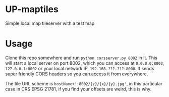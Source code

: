 UP-maptiles
=============

Simple local map tileserver with a test map

# Usage

Clone this repo somewhere and run `python corsserver.py 8002` in it. This will start a local server on port 8002, which you can access at `0.0.0.0:8002`, `127.0.0.1:8002` or your local network IP, `192.168.???.???:8000`. It sends super friendly CORS headers so you can access it from everywhere.

The tile URL scheme is `hostName+':8002/{z}/{x}/{y}.jpg'`, in this particular case in CRS EPSG 21781, if you find your offsets are weird, this is why.
